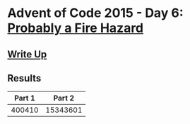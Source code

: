 # Advent of Code 2015 - Day 6: [Probably a Fire Hazard](https://adventofcode.com/2015/day/6)

## [Write Up](https://github.com/CodingAP/advent-of-code/blob/main/writeups/2015/day6_writeup.md)
## Results
| Part 1 | Part 2 | 
|:---:|:---:|
| 400410 | 15343601 |
